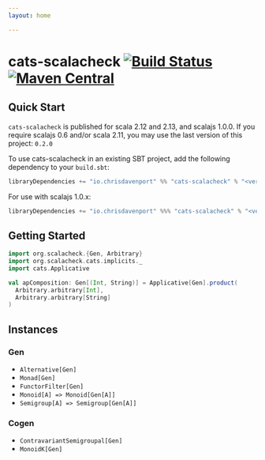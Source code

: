 ```yaml
---
layout: home

---
```

# cats-scalacheck [![Build Status](https://travis-ci.org/ChristopherDavenport/cats-scalacheck.svg?branch=master)](https://travis-ci.org/ChristopherDavenport/cats-scalacheck) [![Maven Central](https://maven-badges.herokuapp.com/maven-central/io.chrisdavenport/cats-scalacheck_2.12/badge.svg)](https://maven-badges.herokuapp.com/maven-central/io.chrisdavenport/cats-scalacheck_2.12)

## Quick Start

`cats-scalacheck` is published for scala 2.12 and 2.13, and scalajs 1.0.0. If you require scalajs 0.6 and/or scala 2.11, you may use the last version of this project: `0.2.0`

To use cats-scalacheck in an existing SBT project, add the following dependency to your `build.sbt`:

```scala
libraryDependencies += "io.chrisdavenport" %% "cats-scalacheck" % "<version>"
```

For use with scalajs 1.0.x:

```scala
libraryDependencies += "io.chrisdavenport" %%% "cats-scalacheck" % "<version>"
```

## Getting Started

```scala mdoc
import org.scalacheck.{Gen, Arbitrary}
import org.scalacheck.cats.implicits._
import cats.Applicative

val apComposition: Gen[(Int, String)] = Applicative[Gen].product(
  Arbitrary.arbitrary[Int],
  Arbitrary.arbitrary[String]
)
```

## Instances

### Gen

- `Alternative[Gen]`
- `Monad[Gen]`
- `FunctorFilter[Gen]`
- `Monoid[A] => Monoid[Gen[A]]`
- `Semigroup[A] => Semigroup[Gen[A]]`

### Cogen

- `ContravariantSemigroupal[Gen]`
- `MonoidK[Gen]`